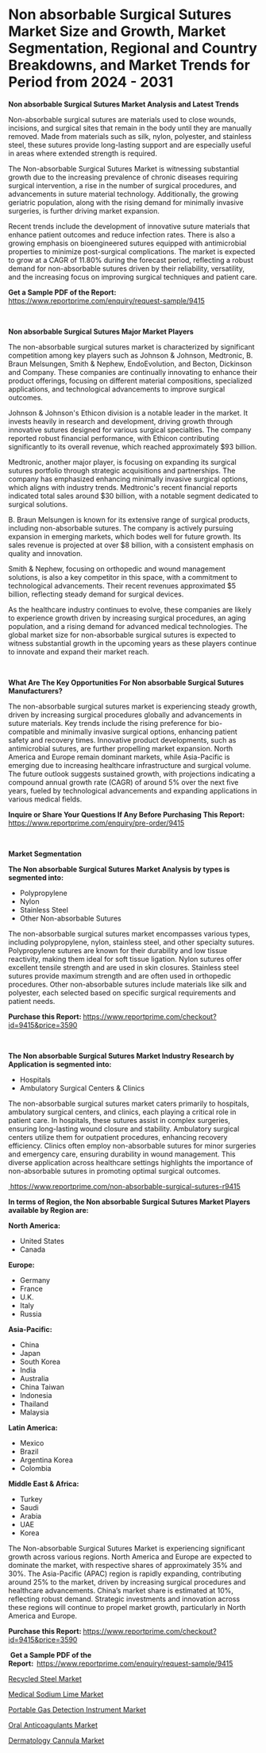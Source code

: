 <p><h1>Non absorbable Surgical Sutures Market Size and Growth, Market Segmentation, Regional and Country Breakdowns, and Market Trends for Period from 2024 -  2031</h1></p><p><strong>Non absorbable Surgical Sutures Market Analysis and Latest Trends</strong></p>
<p><p>Non-absorbable surgical sutures are materials used to close wounds, incisions, and surgical sites that remain in the body until they are manually removed. Made from materials such as silk, nylon, polyester, and stainless steel, these sutures provide long-lasting support and are especially useful in areas where extended strength is required.</p><p>The Non-absorbable Surgical Sutures Market is witnessing substantial growth due to the increasing prevalence of chronic diseases requiring surgical intervention, a rise in the number of surgical procedures, and advancements in suture material technology. Additionally, the growing geriatric population, along with the rising demand for minimally invasive surgeries, is further driving market expansion.</p><p>Recent trends include the development of innovative suture materials that enhance patient outcomes and reduce infection rates. There is also a growing emphasis on bioengineered sutures equipped with antimicrobial properties to minimize post-surgical complications. The market is expected to grow at a CAGR of 11.80% during the forecast period, reflecting a robust demand for non-absorbable sutures driven by their reliability, versatility, and the increasing focus on improving surgical techniques and patient care.</p></p>
<p><strong>Get a Sample PDF of the Report:&nbsp;</strong> <a href="https://www.reportprime.com/enquiry/request-sample/9415">https://www.reportprime.com/enquiry/request-sample/9415</a></p>
<p>&nbsp;</p>
<p><strong>Non absorbable Surgical Sutures Major Market Players</strong></p>
<p><p>The non-absorbable surgical sutures market is characterized by significant competition among key players such as Johnson & Johnson, Medtronic, B. Braun Melsungen, Smith & Nephew, EndoEvolution, and Becton, Dickinson and Company. These companies are continually innovating to enhance their product offerings, focusing on different material compositions, specialized applications, and technological advancements to improve surgical outcomes.</p><p>Johnson & Johnson's Ethicon division is a notable leader in the market. It invests heavily in research and development, driving growth through innovative sutures designed for various surgical specialties. The company reported robust financial performance, with Ethicon contributing significantly to its overall revenue, which reached approximately $93 billion.</p><p>Medtronic, another major player, is focusing on expanding its surgical sutures portfolio through strategic acquisitions and partnerships. The company has emphasized enhancing minimally invasive surgical options, which aligns with industry trends. Medtronic's recent financial reports indicated total sales around $30 billion, with a notable segment dedicated to surgical solutions.</p><p>B. Braun Melsungen is known for its extensive range of surgical products, including non-absorbable sutures. The company is actively pursuing expansion in emerging markets, which bodes well for future growth. Its sales revenue is projected at over $8 billion, with a consistent emphasis on quality and innovation.</p><p>Smith & Nephew, focusing on orthopedic and wound management solutions, is also a key competitor in this space, with a commitment to technological advancements. Their recent revenues approximated $5 billion, reflecting steady demand for surgical devices.</p><p>As the healthcare industry continues to evolve, these companies are likely to experience growth driven by increasing surgical procedures, an aging population, and a rising demand for advanced medical technologies. The global market size for non-absorbable surgical sutures is expected to witness substantial growth in the upcoming years as these players continue to innovate and expand their market reach.</p></p>
<p>&nbsp;</p>
<p><strong>What Are The Key Opportunities For Non absorbable Surgical Sutures Manufacturers?</strong></p>
<p><p>The non-absorbable surgical sutures market is experiencing steady growth, driven by increasing surgical procedures globally and advancements in suture materials. Key trends include the rising preference for bio-compatible and minimally invasive surgical options, enhancing patient safety and recovery times. Innovative product developments, such as antimicrobial sutures, are further propelling market expansion. North America and Europe remain dominant markets, while Asia-Pacific is emerging due to increasing healthcare infrastructure and surgical volume. The future outlook suggests sustained growth, with projections indicating a compound annual growth rate (CAGR) of around 5% over the next five years, fueled by technological advancements and expanding applications in various medical fields.</p></p>
<p><strong>Inquire or Share Your Questions If Any Before Purchasing This Report:</strong> <a href="https://www.reportprime.com/enquiry/pre-order/9415">https://www.reportprime.com/enquiry/pre-order/9415</a></p>
<p>&nbsp;</p>
<p><strong>Market Segmentation</strong></p>
<p><strong>The Non absorbable Surgical Sutures Market Analysis by types is segmented into:</strong></p>
<p><ul><li>Polypropylene</li><li>Nylon</li><li>Stainless Steel</li><li>Other Non-absorbable Sutures</li></ul></p>
<p><p>The non-absorbable surgical sutures market encompasses various types, including polypropylene, nylon, stainless steel, and other specialty sutures. Polypropylene sutures are known for their durability and low tissue reactivity, making them ideal for soft tissue ligation. Nylon sutures offer excellent tensile strength and are used in skin closures. Stainless steel sutures provide maximum strength and are often used in orthopedic procedures. Other non-absorbable sutures include materials like silk and polyester, each selected based on specific surgical requirements and patient needs.</p></p>
<p><strong>Purchase this Report:&nbsp;</strong><a href="https://www.reportprime.com/checkout?id=9415&price=3590">https://www.reportprime.com/checkout?id=9415&price=3590</a></p>
<p>&nbsp;</p>
<p><strong>The Non absorbable Surgical Sutures Market Industry Research by Application is segmented into:</strong></p>
<p><ul><li>Hospitals</li><li>Ambulatory Surgical Centers & Clinics</li></ul></p>
<p><p>The non-absorbable surgical sutures market caters primarily to hospitals, ambulatory surgical centers, and clinics, each playing a critical role in patient care. In hospitals, these sutures assist in complex surgeries, ensuring long-lasting wound closure and stability. Ambulatory surgical centers utilize them for outpatient procedures, enhancing recovery efficiency. Clinics often employ non-absorbable sutures for minor surgeries and emergency care, ensuring durability in wound management. This diverse application across healthcare settings highlights the importance of non-absorbable sutures in promoting optimal surgical outcomes.</p></p>
<p><a href="https://www.reportprime.com/non-absorbable-surgical-sutures-r9415">&nbsp;https://www.reportprime.com/non-absorbable-surgical-sutures-r9415</a></p>
<p><strong>In terms of Region, the Non absorbable Surgical Sutures Market Players available by Region are:</strong></p>
<p>
    <p> <strong> North America: </strong>
        <ul>
            <li>United States</li>
            <li>Canada</li>
        </ul>
        </p> 
    <p> <strong> Europe: </strong>
        <ul>
            <li>Germany</li>
            <li>France</li>
            <li>U.K.</li>
            <li>Italy</li>
            <li>Russia</li>
        </ul>
        </p> 
    <p> <strong> Asia-Pacific: </strong>
        <ul>
            <li>China</li>
            <li>Japan</li>
            <li>South Korea</li>
            <li>India</li>
            <li>Australia</li>
            <li>China Taiwan</li>
            <li>Indonesia</li>
            <li>Thailand</li>
            <li>Malaysia</li>
        </ul>
        </p> 
    <p> <strong> Latin America: </strong>
        <ul>
            <li>Mexico</li>
            <li>Brazil</li>
            <li>Argentina Korea</li>
            <li>Colombia</li>
        </ul>
        </p> 
    <p> <strong> Middle East & Africa: </strong>
        <ul>
            <li>Turkey</li>
            <li>Saudi</li>
            <li>Arabia</li>
            <li>UAE</li>
            <li>Korea</li>
        </ul>
    </p>
    </p>
<p><p>The Non-absorbable Surgical Sutures Market is experiencing significant growth across various regions. North America and Europe are expected to dominate the market, with respective shares of approximately 35% and 30%. The Asia-Pacific (APAC) region is rapidly expanding, contributing around 25% to the market, driven by increasing surgical procedures and healthcare advancements. China’s market share is estimated at 10%, reflecting robust demand. Strategic investments and innovation across these regions will continue to propel market growth, particularly in North America and Europe.</p></p>
<p><strong>Purchase this Report: </strong><a href="https://www.reportprime.com/checkout?id=9415&price=3590">https://www.reportprime.com/checkout?id=9415&price=3590</a></p>
<p>&nbsp;<strong>Get a Sample PDF of the Report:&nbsp;&nbsp;</strong><a href="https://www.reportprime.com/enquiry/request-sample/9415">https://www.reportprime.com/enquiry/request-sample/9415</a></p>
<p><strong></strong></p>
<p><p><a href="https://www.linkedin.com/pulse/exploring-recycled-steel-market-dynamics-global-trends-future-3rsvc?trackingId=PF47xR7oSp6YTHUXKG9wlQ%3D%3D">Recycled Steel Market</a></p><p><a href="https://issuu.com/reportprime-2/docs/medical-sodium-lime-market-size-203_25c767bfe0dc73">Medical Sodium Lime Market</a></p><p><a href="https://issuu.com/reportprime-2/docs/portable-gas-detection-instrument-m_d4b0e7ffc2ec73">Portable Gas Detection Instrument Market</a></p><p><a href="https://medium.com/@neilrogers69/what-innovations-and-market-trends-are-shaping-the-oral-anticoagulants-market-27346ff305ef">Oral Anticoagulants Market</a></p><p><a href="https://github.com/mauripalmi/Market-Research-Report-List-5/blob/main/dermatology-cannula-market.md">Dermatology Cannula Market</a></p></p>